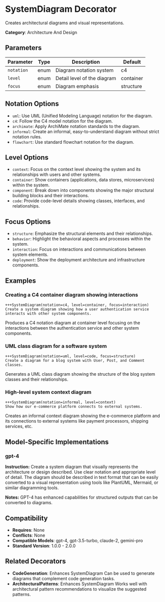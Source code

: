 # SystemDiagram Decorator

Creates architectural diagrams and visual representations.

**Category**: Architecture And Design

## Parameters

| Parameter | Type | Description | Default |
|-----------|------|-------------|--------|
| `notation` | enum | Diagram notation system | c4 |
| `level` | enum | Detail level of the diagram | container |
| `focus` | enum | Diagram emphasis | structure |

## Notation Options

- `uml`: Use UML (Unified Modeling Language) notation for the diagram.
- `c4`: Follow the C4 model notation for the diagram.
- `archimate`: Apply ArchiMate notation standards to the diagram.
- `informal`: Create an informal, easy-to-understand diagram without strict notation rules.
- `flowchart`: Use standard flowchart notation for the diagram.

## Level Options

- `context`: Focus on the context level showing the system and its relationships with users and other systems.
- `container`: Show containers (applications, data stores, microservices) within the system.
- `component`: Break down into components showing the major structural building blocks and their interactions.
- `code`: Provide code-level details showing classes, interfaces, and relationships.

## Focus Options

- `structure`: Emphasize the structural elements and their relationships.
- `behavior`: Highlight the behavioral aspects and processes within the system.
- `interaction`: Focus on interactions and communications between system elements.
- `deployment`: Show the deployment architecture and infrastructure components.

## Examples

### Creating a C4 container diagram showing interactions

```
+++SystemDiagram(notation=c4, level=container, focus=interaction)
Create a system diagram showing how a user authentication service interacts with other system components.
```

Produces a C4 notation diagram at container level focusing on the interactions between the authentication service and other system components.

### UML class diagram for a software system

```
+++SystemDiagram(notation=uml, level=code, focus=structure)
Create a diagram for a blog system with User, Post, and Comment classes.
```

Generates a UML class diagram showing the structure of the blog system classes and their relationships.

### High-level system context diagram

```
+++SystemDiagram(notation=informal, level=context)
Show how our e-commerce platform connects to external systems.
```

Creates an informal context diagram showing the e-commerce platform and its connections to external systems like payment processors, shipping services, etc.

## Model-Specific Implementations

### gpt-4

**Instruction:** Create a system diagram that visually represents the architecture or design described. Use clear notation and appropriate level of detail. The diagram should be described in text format that can be easily converted to a visual representation using tools like PlantUML, Mermaid, or similar diagramming tools.

**Notes:** GPT-4 has enhanced capabilities for structured outputs that can be converted to diagrams.


## Compatibility

- **Requires**: None
- **Conflicts**: None
- **Compatible Models**: gpt-4, gpt-3.5-turbo, claude-2, gemini-pro
- **Standard Version**: 1.0.0 - 2.0.0

## Related Decorators

- **CodeGeneration**: Enhances SystemDiagram Can be used to generate diagrams that complement code generation tasks.
- **ArchitecturalPatterns**: Enhances SystemDiagram Works well with architectural pattern recommendations to visualize the suggested patterns.
